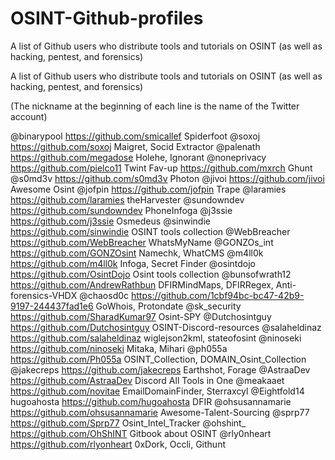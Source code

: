# OSINT-Github-profiles
A list of Github users who distribute tools and tutorials on OSINT (as well as hacking, pentest, and forensics)



A list of Github users who distribute tools and tutorials on OSINT (as well as hacking, pentest, and forensics)


(The nickname at the beginning of each line is the name of the Twitter account)


@binarypool https://github.com/smicallef Spiderfoot
@soxoj https://github.com/soxoj Maigret, Socid Extractor
@palenath https://github.com/megadose Holehe, Ignorant
@noneprivacy https://github.com/pielco11 Twint Fav-up
https://github.com/mxrch Ghunt
@s0md3v https://github.com/s0md3v Photon
@jivoi https://github.com/jivoi Awesome Osint
@jofpin https://github.com/jofpin Trape
@laramies https://github.com/laramies theHarvester
@sundowndev https://github.com/sundowndev PhoneInfoga
@j3ssie https://github.com/j3ssie Osmedeus
@sinwindie https://github.com/sinwindie  OSINT tools collection 
@WebBreacher https://github.com/WebBreacher WhatsMyName
@GONZOs_int https://github.com/GONZOsint Namechk, WhatCMS
@m4ll0k https://github.com/m4ll0k Infoga, Secret Finder
@osintdojo https://github.com/OsintDojo Osint tools collection
@bunsofwrath12 https://github.com/AndrewRathbun DFIRMindMaps, DFIRRegex, Anti-forensics-VHDХ
@chaosd0c https://github.com/1cbf94bc-bc47-42b9-9197-244437fad1e6 GoWhois, Protondate
@sk_security https://github.com/SharadKumar97 Osint-SPY
@Dutchosintguy https://github.com/Dutchosintguy OSINT-Discord-resources
@salaheldinaz https://github.com/salaheldinaz wiglejson2kml, stateofosint
@ninoseki https://github.com/ninoseki Mitaka, Mihari
@ph055a https://github.com/Ph055a OSINT_Collection, DOMAIN_Osint_Collection
@jakecreps https://github.com/jakecreps Earthshot, Forage
@AstraaDev https://github.com/AstraaDev Discord All Tools in One
@meakaaet https://github.com/novitae EmailDomainFinder, Sterraxcyl
@Eightfold14 hugoahosta https://github.com/hugoahosta DFIR
@ohsusannamarie https://github.com/ohsusannamarie Awesome-Talent-Sourcing
@sprp77 https://github.com/Sprp77 Osint_Intel_Tracker
@ohshint_ https://github.com/OhShINT Gitbook about OSINT
@rly0nheart https://github.com/rlyonheart 0xDork, Occli, Githunt
